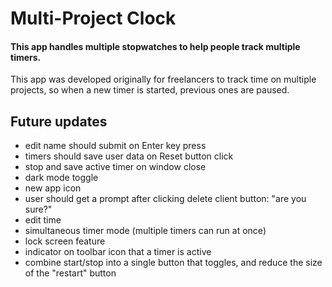 # Multi-Project Clock

#### This app handles multiple stopwatches to help people track multiple timers.

This app was developed originally for freelancers to track time on multiple projects, so when a new timer is started, previous ones are paused.

## Future updates

- edit name should submit on Enter key press
- timers should save user data on Reset button click
- stop and save active timer on window close
- dark mode toggle
- new app icon
- user should get a prompt after clicking delete client button: "are you sure?"
- edit time
- simultaneous timer mode (multiple timers can run at once)
- lock screen feature
- indicator on toolbar icon that a timer is active
- combine start/stop into a single button that toggles, and reduce the size of the "restart" button
